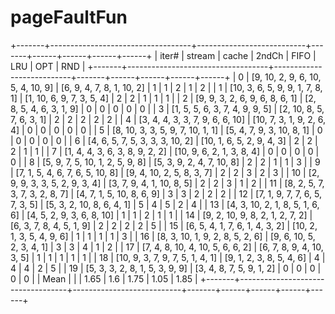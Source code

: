 # pageFaultFun
+-------+-----------------------------------+---------------------------+-------+------+------+------+------+
| iter# |               stream              |           cache           | 2ndCh | FIFO | LRU  | OPT  | RND  |
+-------+-----------------------------------+---------------------------+-------+------+------+------+------+
|   0   | [9, 10, 2, 9, 6, 10, 5, 4, 10, 9] | [6, 9, 4, 7, 8, 1, 10, 2] |   1   |  1   |  2   |  1   |  2   |
|   1   |  [10, 3, 6, 5, 9, 9, 1, 7, 8, 1]  | [1, 10, 6, 9, 7, 3, 5, 4] |   2   |  2   |  1   |  1   |  1   |
|   2   |   [9, 9, 3, 2, 6, 9, 6, 8, 6, 1]  |  [2, 8, 5, 4, 6, 3, 1, 9] |   0   |  0   |  0   |  0   |  0   |
|   3   |   [1, 5, 5, 6, 3, 7, 4, 9, 9, 5]  | [2, 10, 8, 5, 7, 6, 3, 1] |   2   |  2   |  2   |  2   |  2   |
|   4   |  [3, 4, 4, 3, 3, 7, 9, 6, 6, 10]  | [10, 7, 3, 1, 9, 2, 6, 4] |   0   |  0   |  0   |  0   |  0   |
|   5   |  [8, 10, 3, 3, 5, 9, 7, 10, 1, 1] | [5, 4, 7, 9, 3, 10, 8, 1] |   0   |  0   |  0   |  0   |  0   |
|   6   |  [4, 6, 5, 7, 5, 3, 3, 3, 10, 2]  | [10, 1, 6, 5, 2, 9, 4, 3] |   2   |  2   |  2   |  1   |  1   |
|   7   |   [1, 4, 4, 3, 6, 3, 8, 9, 2, 2]  | [10, 9, 6, 2, 1, 3, 8, 4] |   0   |  0   |  0   |  0   |  0   |
|   8   |  [5, 9, 7, 5, 10, 1, 2, 5, 9, 8]  | [5, 3, 9, 2, 4, 7, 10, 8] |   2   |  2   |  1   |  1   |  3   |
|   9   |  [7, 1, 5, 4, 6, 7, 6, 5, 10, 8]  | [9, 4, 10, 2, 5, 8, 3, 7] |   2   |  2   |  3   |  2   |  3   |
|   10  |   [2, 9, 9, 3, 3, 5, 2, 9, 3, 4]  | [3, 7, 9, 4, 1, 10, 8, 5] |   2   |  2   |  3   |  1   |  2   |
|   11  |   [8, 2, 5, 7, 3, 7, 3, 2, 8, 7]  | [4, 7, 1, 5, 10, 8, 6, 9] |   3   |  3   |  2   |  2   |  2   |
|   12  |   [7, 1, 9, 7, 7, 6, 5, 7, 3, 5]  | [5, 3, 2, 10, 8, 6, 4, 1] |   5   |  4   |  5   |  2   |  4   |
|   13  |  [4, 3, 10, 2, 1, 8, 5, 1, 6, 6]  | [4, 5, 2, 9, 3, 6, 8, 10] |   1   |  1   |  2   |  1   |  1   |
|   14  |  [9, 2, 10, 9, 8, 2, 1, 2, 7, 2]  |  [6, 3, 7, 8, 4, 5, 1, 9] |   2   |  2   |  2   |  2   |  5   |
|   15  |   [6, 5, 4, 1, 7, 6, 1, 4, 3, 2]  | [10, 2, 1, 3, 5, 4, 9, 6] |   1   |  1   |  1   |  1   |  3   |
|   16  |  [8, 3, 10, 1, 9, 2, 8, 5, 2, 6]  | [9, 6, 10, 5, 2, 3, 4, 1] |   3   |  3   |  4   |  1   |  2   |
|   17  |  [7, 4, 8, 10, 4, 10, 5, 6, 6, 2] | [6, 7, 8, 9, 4, 10, 3, 5] |   1   |  1   |  1   |  1   |  1   |
|   18  |  [10, 9, 3, 7, 9, 7, 5, 1, 4, 1]  |  [9, 1, 2, 3, 8, 5, 4, 6] |   4   |  4   |  4   |  2   |  5   |
|   19  |   [5, 3, 3, 2, 8, 1, 5, 3, 9, 9]  |  [3, 4, 8, 7, 5, 9, 1, 2] |   0   |  0   |  0   |  0   |  0   |
|  Mean |                                   |                           |  1.65 | 1.6  | 1.75 | 1.05 | 1.85 |
+-------+-----------------------------------+---------------------------+-------+------+------+------+------+

